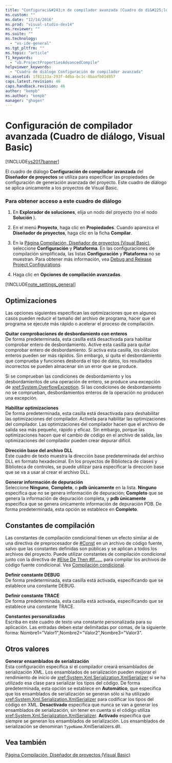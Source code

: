 ```yaml
---
title: "Configuraci&#243;n de compilador avanzada (Cuadro de di&#225;logo, Visual Basic) | Microsoft Docs"
ms.custom: ""
ms.date: "12/14/2016"
ms.prod: "visual-studio-dev14"
ms.reviewer: ""
ms.suite: ""
ms.technology: 
  - "vs-ide-general"
ms.tgt_pltfrm: ""
ms.topic: "article"
f1_keywords: 
  - "vb.ProjectPropertiesAdvancedCompile"
helpviewer_keywords: 
  - "Cuadro de diálogo Configuración de compilador avanzada"
ms.assetid: 1f81133a-293f-4dba-bc1c-8baafb01d857
caps.latest.revision: 46
caps.handback.revision: 46
author: "kempb"
ms.author: "kempb"
manager: "ghogen"
---
```

# Configuraci&#243;n de compilador avanzada (Cuadro de di&#225;logo, Visual Basic)
[!INCLUDE[vs2017banner](../../code-quality/includes/vs2017banner.md)]

El cuadro de diálogo **Configuración de compilador avanzada** del **Diseñador de proyectos** se utiliza para especificar las propiedades de configuración de generación avanzada del proyecto.  Este cuadro de diálogo se aplica únicamente a los proyectos de Visual Basic.  
  
### Para obtener acceso a este cuadro de diálogo  
  
1.  En **Explorador de soluciones**, elija un nodo del proyecto \(no el nodo **Solución** \).  
  
2.  En el menú **Proyecto**, haga clic en **Propiedades**.  Cuando aparezca el **Diseñador de proyectos**, haga clic en la ficha **Compilar**.  
  
3.  En la [Página Compilación, Diseñador de proyectos \(Visual Basic\)](../../ide/reference/compile-page-project-designer-visual-basic.md), seleccione **Configuración** y **Plataforma**.  En las configuraciones de compilación simplificada, las listas **Configuración** y **Plataforma** no se muestran.  Para obtener más información, vea [Debug and Release Project Configurations](http://msdn.microsoft.com/es-es/0440b300-0614-4511-901a-105b771b236e).  
  
4.  Haga clic en **Opciones de compilación avanzadas**.  
  
 [!INCLUDE[note_settings_general](../../data-tools/includes/note_settings_general_md.md)]  
  
## Optimizaciones  
 Las opciones siguientes especifican las optimizaciones que en algunos casos pueden reducir el tamaño del archivo de programa, hacer que el programa se ejecute más rápido o acelerar el proceso de compilación.  
  
 **Quitar comprobaciones de desbordamiento con enteros**  
 De forma predeterminada, esta casilla está desactivada para habilitar comprobar entero de desbordamiento.  Active esta casilla para quitar comprobar entero de desbordamiento.  Si activa esta casilla, los cálculos enteros pueden ser más rápidos.  Sin embargo, si quita el desbordamiento que comprueba y funciones desborda el tipo de datos, los resultados incorrectos se pueden almacenar sin un error que se produce.  
  
 Si se comprueban las condiciones de desbordamiento y los desbordamientos de una operación de entero, se produce una excepción de <xref:System.OverflowException>.  Si las condiciones de desbordamiento no se comprueban, desbordamientos enteros de la operación no producen una excepción.  
  
 **Habilitar optimizaciones**  
 De forma predeterminada, esta casilla está desactivada para deshabilitar las optimizaciones del compilador.  Actívela para habilitar las optimizaciones del compilador.  Las optimizaciones del compilador hacen que el archivo de salida sea más pequeño, rápido y eficaz.  Sin embargo, porque las optimizaciones hacen que el cambio de código en el archivo de salida, las optimizaciones del compilador pueden crear depurar difícil.  
  
 **Dirección base del archivo DLL**  
 Este cuadro de texto muestra la dirección base predeterminada del archivo DLL en formato hexadecimal.  En los proyectos de Biblioteca de clases y Biblioteca de controles, se puede utilizar para especificar la dirección base que se va a usar al crear el archivo DLL.  
  
 **Generar información de depuración**  
 Seleccione **Ninguno**, **Completo**, o **pdb únicamente** en la lista.  **Ninguno** especifica que no se genera información de depuración;  **Completo** que se genera la información de depuración completa, y **pdb únicamente** especifica que se genera únicamente información de depuración PDB.  De forma predeterminada, esta opción se establece en **Completo**.  
  
## Constantes de compilación  
 Las constantes de compilación condicional tienen un efecto similar al de una directiva de preprocesador de [\#Const](/dotnet/visual-basic/language-reference/directives/const-directive) en un archivo de código fuente, salvo que las constantes definidas son públicas y se aplican a todos los archivos del proyecto.  Puede utilizar constantes de compilación condicional junto con la directiva de [\#Else De Then \#If……](/dotnet/visual-basic/language-reference/directives/if-then-else-directives) para compilar los archivos de código fuente condicional.  Vea [Compilación condicional](/dotnet/visual-basic/programming-guide/program-structure/conditional-compilation).  
  
 **Definir constante DEBUG**  
 De forma predeterminada, esta casilla está activada, especificando que se establece una constante DEBUG.  
  
 **Definir constante TRACE**  
 De forma predeterminada, esta casilla está activada, especificando que se establece una constante TRACE.  
  
 **Constantes personalizadas**  
 Escriba en este cuadro de texto una constante personalizada para su aplicación.  Las entradas deben estar delimitadas por comas, de la siguiente forma: Nombre1\="Valor1",Nombre2\="Valor2",Nombre3\="Valor3".  
  
## Otros valores  
 **Generar ensamblados de serialización**  
 Esta configuración especifica si el compilador creará ensamblados de serialización XML.  Los ensamblados de serialización pueden mejorar el rendimiento de inicio de <xref:System.Xml.Serialization.XmlSerializer> si se ha utilizado esa clase para serializar los tipos del código.  De forma predeterminada, esta opción se establece en **Automático**, que especifica que los ensamblados de serialización se generan sólo si ha utilizado <xref:System.Xml.Serialization.XmlSerializer> para codificar los tipos del código en XML.  **Desactivado** especifica que nunca se van a generar los ensamblados de serialización, sin tener en cuenta si el código utiliza <xref:System.Xml.Serialization.XmlSerializer>.  **Activado** especifica que siempre se generan los ensamblados de serialización.  Los ensamblados de serialización se denominan `TypeName`.XmlSerializers.dll.  
  
## Vea también  
 [Página Compilación, Diseñador de proyectos \(Visual Basic\)](../../ide/reference/compile-page-project-designer-visual-basic.md)